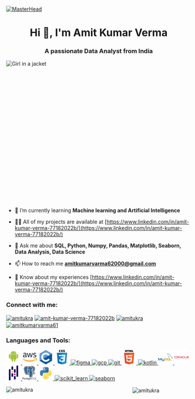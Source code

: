 [![MasterHead](https://www.skilglobal.com/wp-content/uploads/2020/05/Colorful-Business-Data-General-Linkedin-Banner.png)](https://rishavchanda.io)
<h1 align="center">Hi 👋, I'm Amit Kumar Verma</h1>
<h3 align="center">A passionate Data Analyst from India</h3>
<img align="right" src="https://media.licdn.com/dms/image/v2/D4E12AQHFTYesKzpoSA/article-cover_image-shrink_720_1280/article-cover_image-shrink_720_1280/0/1674740361456?e=2147483647&v=beta&t=qYqH4bybm_nakChGRgM5KaDGTXJJ7aMTX1V0VH1RdwY" alt="Girl in a jacket" width="600" height="400">

- 🌱 I’m currently learning **Machine learning and Artificial Intelligence**

- 👨‍💻 All of my projects are available at [https://www.linkedin.com/in/amit-kumar-verma-77182022b/](https://www.linkedin.com/in/amit-kumar-verma-77182022b/)

- 💬 Ask me about **SQL, Python, Numpy, Pandas, Matplotlib, Seaborn, Data Analysis, Data Science**

- 📫 How to reach me **amitkumarvarma62000@gmail.com**

- 📄 Know about my experiences [https://www.linkedin.com/in/amit-kumar-verma-77182022b/](https://www.linkedin.com/in/amit-kumar-verma-77182022b/)

<h3 align="left">Connect with me:</h3>
<p align="left">
<a href="https://twitter.com/amitukra" target="blank"><img align="center" src="https://raw.githubusercontent.com/rahuldkjain/github-profile-readme-generator/master/src/images/icons/Social/twitter.svg" alt="amitukra" height="30" width="40" /></a>
<a href="https://linkedin.com/in/amit-kumar-verma-77182022b" target="blank"><img align="center" src="https://raw.githubusercontent.com/rahuldkjain/github-profile-readme-generator/master/src/images/icons/Social/linked-in-alt.svg" alt="amit-kumar-verma-77182022b" height="30" width="40" /></a>
<a href="https://instagram.com/amitukra" target="blank"><img align="center" src="https://raw.githubusercontent.com/rahuldkjain/github-profile-readme-generator/master/src/images/icons/Social/instagram.svg" alt="amitukra" height="30" width="40" /></a>
<a href="https://www.hackerrank.com/amitkumarvarma61" target="blank"><img align="center" src="https://raw.githubusercontent.com/rahuldkjain/github-profile-readme-generator/master/src/images/icons/Social/hackerrank.svg" alt="amitkumarvarma61" height="30" width="40" /></a>
</p>

<h3 align="left">Languages and Tools:</h3>
<p align="left"> <a href="https://developer.android.com" target="_blank" rel="noreferrer"> <img src="https://raw.githubusercontent.com/devicons/devicon/master/icons/android/android-original-wordmark.svg" alt="android" width="40" height="40"/> </a> <a href="https://aws.amazon.com" target="_blank" rel="noreferrer"> <img src="https://raw.githubusercontent.com/devicons/devicon/master/icons/amazonwebservices/amazonwebservices-original-wordmark.svg" alt="aws" width="40" height="40"/> </a> <a href="https://www.cprogramming.com/" target="_blank" rel="noreferrer"> <img src="https://raw.githubusercontent.com/devicons/devicon/master/icons/c/c-original.svg" alt="c" width="40" height="40"/> </a> <a href="https://www.w3schools.com/css/" target="_blank" rel="noreferrer"> <img src="https://raw.githubusercontent.com/devicons/devicon/master/icons/css3/css3-original-wordmark.svg" alt="css3" width="40" height="40"/> </a> <a href="https://www.figma.com/" target="_blank" rel="noreferrer"> <img src="https://www.vectorlogo.zone/logos/figma/figma-icon.svg" alt="figma" width="40" height="40"/> </a> <a href="https://cloud.google.com" target="_blank" rel="noreferrer"> <img src="https://www.vectorlogo.zone/logos/google_cloud/google_cloud-icon.svg" alt="gcp" width="40" height="40"/> </a> <a href="https://git-scm.com/" target="_blank" rel="noreferrer"> <img src="https://www.vectorlogo.zone/logos/git-scm/git-scm-icon.svg" alt="git" width="40" height="40"/> </a> <a href="https://www.w3.org/html/" target="_blank" rel="noreferrer"> <img src="https://raw.githubusercontent.com/devicons/devicon/master/icons/html5/html5-original-wordmark.svg" alt="html5" width="40" height="40"/> </a> <a href="https://kotlinlang.org" target="_blank" rel="noreferrer"> <img src="https://www.vectorlogo.zone/logos/kotlinlang/kotlinlang-icon.svg" alt="kotlin" width="40" height="40"/> </a> <a href="https://www.mysql.com/" target="_blank" rel="noreferrer"> <img src="https://raw.githubusercontent.com/devicons/devicon/master/icons/mysql/mysql-original-wordmark.svg" alt="mysql" width="40" height="40"/> </a> <a href="https://www.oracle.com/" target="_blank" rel="noreferrer"> <img src="https://raw.githubusercontent.com/devicons/devicon/master/icons/oracle/oracle-original.svg" alt="oracle" width="40" height="40"/> </a> <a href="https://pandas.pydata.org/" target="_blank" rel="noreferrer"> <img src="https://raw.githubusercontent.com/devicons/devicon/2ae2a900d2f041da66e950e4d48052658d850630/icons/pandas/pandas-original.svg" alt="pandas" width="40" height="40"/> </a> <a href="https://www.postgresql.org" target="_blank" rel="noreferrer"> <img src="https://raw.githubusercontent.com/devicons/devicon/master/icons/postgresql/postgresql-original-wordmark.svg" alt="postgresql" width="40" height="40"/> </a> <a href="https://www.python.org" target="_blank" rel="noreferrer"> <img src="https://raw.githubusercontent.com/devicons/devicon/master/icons/python/python-original.svg" alt="python" width="40" height="40"/> </a> <a href="https://scikit-learn.org/" target="_blank" rel="noreferrer"> <img src="https://upload.wikimedia.org/wikipedia/commons/0/05/Scikit_learn_logo_small.svg" alt="scikit_learn" width="40" height="40"/> </a> <a href="https://seaborn.pydata.org/" target="_blank" rel="noreferrer"> <img src="https://seaborn.pydata.org/_images/logo-mark-lightbg.svg" alt="seaborn" width="40" height="40"/> </a> </p>

<p><img align="left" src="https://github-readme-stats.vercel.app/api/top-langs?username=amitukra&show_icons=true&locale=en&layout=compact" width=340px alt="amitukra" /></p>

<p>&nbsp;<img align="center" src="https://github-readme-stats.vercel.app/api?username=amitukra&show_icons=true&locale=en" width=450px alt="amitukra" /></p>
